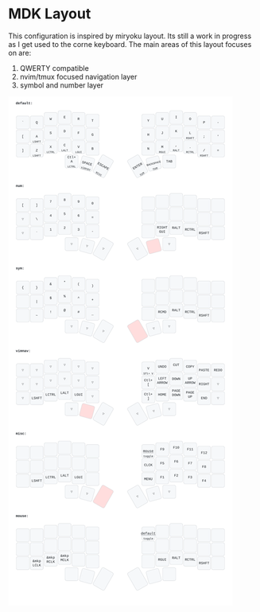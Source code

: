 # MDK Layout 
This configuration is inspired by miryoku layout. Its still a work in progress as I get used to the corne keyboard. The main areas of this layout focuses on are:
1. QWERTY compatible
2. nvim/tmux focused navigation layer
3. symbol and number layer

![layout](./keymap-drawer/corne.svg)
